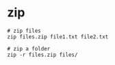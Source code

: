 # zip

```shell
# zip files
zip files.zip file1.txt file2.txt

# zip a folder
zip -r files.zip files/
```
